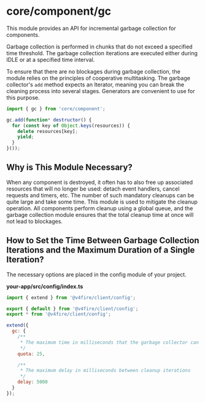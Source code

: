 # core/component/gc

This module provides an API for incremental garbage collection for components.

Garbage collection is performed in chunks that do not exceed a specified time threshold.
The garbage collection iterations are executed either during IDLE or at a specified time interval.

To ensure that there are no blockages during garbage collection,
the module relies on the principles of cooperative multitasking.
The garbage collector's `add` method expects an Iterator,
meaning you can break the cleaning process into several stages.
Generators are convenient to use for this purpose.

```js
import { gc } from 'core/component';

gc.add(function* destructor() {
  for (const key of Object.keys(resources)) {
    delete resources[key];
    yield;
  }
}());
```

## Why is This Module Necessary?

When any component is destroyed, it often has to also free up associated resources that will no longer be used:
detach event handlers, cancel requests and timers, etc.
The number of such mandatory cleanups can be quite large and take some time.
This module is used to mitigate the cleanup operation.
All components perform cleanup using a global queue,
and the garbage collection module ensures that the total cleanup time at once will not lead to blockages.

## How to Set the Time Between Garbage Collection Iterations and the Maximum Duration of a Single Iteration?

The necessary options are placed in the config module of your project.

__your-app/src/config/index.ts__

```js
import { extend } from '@v4fire/client/config';

export { default } from '@v4fire/client/config';
export * from '@v4fire/client/config';

extend({
  gc: {
    /**
     * The maximum time in milliseconds that the garbage collector can spend in one cleanup iteration
     */
    quota: 25,

    /**
     * The maximum delay in milliseconds between cleanup iterations
     */
    delay: 5000
  }
});
```
